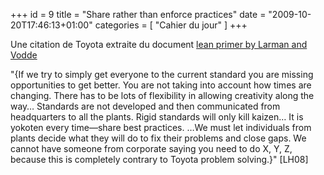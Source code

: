 +++
id = 9
title = "Share rather than enforce practices"
date = "2009-10-20T17:46:13+01:00"
categories = [ "Cahier du jour" ]
+++

Une citation de Toyota extraite du document [lean primer by Larman and Vodde](http://www.leanprimer.com/wiki/index.php?title=Main_Page)

"{If we try to simply get everyone to the current standard you are missing opportunities to get better. You are not taking into account how times are changing. There has to be lots of flexibility in allowing creativity along the way… Standards are not developed and then communicated from headquarters to all the plants. Rigid standards will only kill kaizen… It is yokoten every time—share best practices. 
…We must let individuals from plants decide what they will do to fix their problems and close gaps. We cannot have someone from corporate saying you need to do X, Y, Z, because this is completely contrary to Toyota problem solving.}" [LH08]